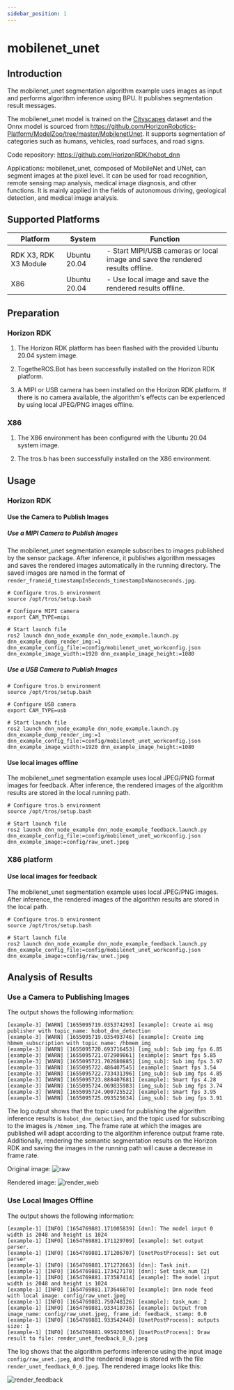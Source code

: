 ```yaml
---
sidebar_position: 1
---
```

# mobilenet_unet

## Introduction

The mobilenet_unet segmentation algorithm example uses images as input and performs algorithm inference using BPU. It publishes segmentation result messages.

The mobilenet_unet model is trained on the [Cityscapes](https://www.cityscapes-dataset.com/) dataset and the Onnx model is sourced from <https://github.com/HorizonRobotics-Platform/ModelZoo/tree/master/MobilenetUnet>. It supports segmentation of categories such as humans, vehicles, road surfaces, and road signs.

Code repository: <https://github.com/HorizonRDK/hobot_dnn>

Applications: mobilenet_unet, composed of MobileNet and UNet, can segment images at the pixel level. It can be used for road recognition, remote sensing map analysis, medical image diagnosis, and other functions. It is mainly applied in the fields of autonomous driving, geological detection, and medical image analysis.

## Supported Platforms

| Platform | System | Function                     |
| -------- | ------------ | ---------------------------------------- |
| RDK X3, RDK X3 Module | Ubuntu 20.04 | - Start MIPI/USB cameras or local image and save the rendered results offline. |
| X86      | Ubuntu 20.04 | - Use local image and save the rendered results offline. |

## Preparation

### Horizon RDK

1. The Horizon RDK platform has been flashed with the provided Ubuntu 20.04 system image.

2. TogetheROS.Bot has been successfully installed on the Horizon RDK platform.

3. A MIPI or USB camera has been installed on the Horizon RDK platform. If there is no camera available, the algorithm's effects can be experienced by using local JPEG/PNG images offline.

### X86

1. The X86 environment has been configured with the Ubuntu 20.04 system image.

2. The tros.b has been successfully installed on the X86 environment.

## Usage

### Horizon RDK

#### Use the Camera to Publish Images 

##### Use a MIPI Camera to Publish Images 

The mobilenet_unet segmentation example subscribes to images published by the sensor package. After inference, it publishes algorithm messages and saves the rendered images automatically in the running directory. The saved images are named in the format of `render_frameid_timestampInSeconds_timestampInNanoseconds.jpg`.

```shell
# Configure tros.b environment
source /opt/tros/setup.bash

# Configure MIPI camera
export CAM_TYPE=mipi

# Start launch file
ros2 launch dnn_node_example dnn_node_example.launch.py dnn_example_dump_render_img:=1 dnn_example_config_file:=config/mobilenet_unet_workconfig.json dnn_example_image_width:=1920 dnn_example_image_height:=1080
```

##### Use a USB Camera to Publish Images 

```shell
# Configure tros.b environment
source /opt/tros/setup.bash

# Configure USB camera
export CAM_TYPE=usb

# Start launch file
ros2 launch dnn_node_example dnn_node_example.launch.py dnn_example_dump_render_img:=1 dnn_example_config_file:=config/mobilenet_unet_workconfig.json dnn_example_image_width:=1920 dnn_example_image_height:=1080
```

#### Use local images offline

The mobilenet_unet segmentation example uses local JPEG/PNG format images for feedback. After inference, the rendered images of the algorithm results are stored in the local running path.

```shell
# Configure tros.b environment
source /opt/tros/setup.bash

# Start launch file
ros2 launch dnn_node_example dnn_node_example_feedback.launch.py dnn_example_config_file:=config/mobilenet_unet_workconfig.json dnn_example_image:=config/raw_unet.jpeg
```

### X86 platform

#### Use local images for feedback

The mobilenet_unet segmentation example uses local JPEG/PNG images. After inference, the rendered images of the algorithm results are stored in the local path.

```shell
# Configure tros.b environment
source /opt/tros/setup.bash

# Start launch file
ros2 launch dnn_node_example dnn_node_example_feedback.launch.py dnn_example_config_file:=config/mobilenet_unet_workconfig.json dnn_example_image:=config/raw_unet.jpeg
```

## Analysis of Results

### Use a Camera to Publishing Images 

The output shows the following information:

```shell
[example-3] [WARN] [1655095719.035374293] [example]: Create ai msg publisher with topic_name: hobot_dnn_detection
[example-3] [WARN] [1655095719.035493746] [example]: Create img hbmem_subscription with topic_name: /hbmem_img
[example-3] [WARN] [1655095720.693716453] [img_sub]: Sub img fps 6.85
[example-3] [WARN] [1655095721.072909861] [example]: Smart fps 5.85
[example-3] [WARN] [1655095721.702680885] [img_sub]: Sub img fps 3.97
[example-3] [WARN] [1655095722.486407545] [example]: Smart fps 3.54
[example-3] [WARN] [1655095722.733431396] [img_sub]: Sub img fps 4.85
[example-3] [WARN] [1655095723.888407681] [example]: Smart fps 4.28
[example-3] [WARN] [1655095724.069835983] [img_sub]: Sub img fps 3.74
[example-3] [WARN] [1655095724.900725522] [example]: Smart fps 3.95
[example-3] [WARN] [1655095725.093525634] [img_sub]: Sub img fps 3.91
```

The log output shows that the topic used for publishing the algorithm inference results is `hobot_dnn_detection`, and the topic used for subscribing to the images is `/hbmem_img`. The frame rate at which the images are published will adapt according to the algorithm inference output frame rate. Additionally, rendering the semantic segmentation results on the Horizon RDK and saving the images in the running path will cause a decrease in frame rate.

Original image:
![raw](./image/mobilenet_unet/mobilenet_unet_raw.jpeg)

Rendered image:
![render_web](./image/mobilenet_unet/mobilenet_unet_render_web.jpeg)

### Use Local Images Offline

The output shows the following information:

```shell
[example-1] [INFO] [1654769881.171005839] [dnn]: The model input 0 width is 2048 and height is 1024
[example-1] [INFO] [1654769881.171129709] [example]: Set output parser.
[example-1] [INFO] [1654769881.171206707] [UnetPostProcess]: Set out parser
[example-1] [INFO] [1654769881.171272663] [dnn]: Task init.
[example-1] [INFO] [1654769881.173427170] [dnn]: Set task_num [2]
[example-1] [INFO] [1654769881.173587414] [example]: The model input width is 2048 and height is 1024
[example-1] [INFO] [1654769881.173646870] [example]: Dnn node feed with local image: config/raw_unet.jpeg
[example-1] [INFO] [1654769881.750748126] [example]: task_num: 2
[example-1] [INFO] [1654769881.933418736] [example]: Output from image_name: config/raw_unet.jpeg, frame_id: feedback, stamp: 0.0
[example-1] [INFO] [1654769881.933542440] [UnetPostProcess]: outputs size: 1
[example-1] [INFO] [1654769881.995920396] [UnetPostProcess]: Draw result to file: render_unet_feedback_0_0.jpeg
```

The log shows that the algorithm performs inference using the input image `config/raw_unet.jpeg`, and the rendered image is stored with the file `render_unet_feedback_0_0.jpeg`. The rendered image looks like this:

![render_feedback](./image/mobilenet_unet/mobilenet_unet_render_feedback.jpeg)